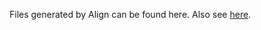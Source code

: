 Files generated by Align can be found here. Also see [here](https://github.com/miladvafaieenezhad/msvsdwcomp/tree/main/week%204).

